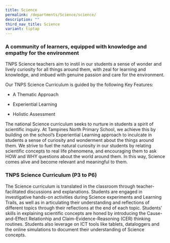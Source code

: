 ```yaml
---
title: Science
permalink: /departments/Science/science/
description: ""
third_nav_title: Science
variant: tiptap
---
```

<h3><strong>A community of learners, equipped with knowledge and empathy for the environment</strong></h3>
<p>TNPS Science teachers aim to instil in our students a sense of wonder
and lively curiosity for all things around them, with zeal for learning
and knowledge, and imbued with genuine passion and care for the environment.</p>
<p>Our TNPS Science Curriculum is guided by the following Key Features:</p>
<ul data-tight="true" class="tight">
<li>
<p>A Thematic Approach</p>
</li>
<li>
<p>Experiential Learning</p>
</li>
<li>
<p>Holistic Assessment</p>
</li>
</ul>
<p>The national Science curriculum seeks to nurture in students a spirit
of scientific inquiry. At Tampines North Primary School, we achieve this
by building on the school’s Experiential Learning approach to inculcate
in students a sense of curiosity and wonderment about the things around
them. We strive to fuel the natural curiosity in our students by relating
scientific concepts to real life phenomena, and encouraging them to ask
HOW and WHY questions about the world around them. In this way, Science
comes alive and become relevant and meaningful to them.</p>
<h3><strong>TNPS Science Curriculum (P3 to P6)</strong></h3>
<p>The Science curriculum is translated in the classroom through teacher-facilitated
discussions and explanations. Students are engaged in investigative hands-on
activities during Science experiments and Learning Trails, as well as in
articulating their understanding and reflections of different topics through
their reflections at the end of each topic. Students’ skills in explaining
scientific concepts are honed by introducing the Cause-and-Effect Relationhip
and Claim-Evidence-Reasoning (CER) thinking routines. Students also leverage
on ICT tools like tablets, dataloggers and the online simulations to document
their understanding of Science concepts.</p>